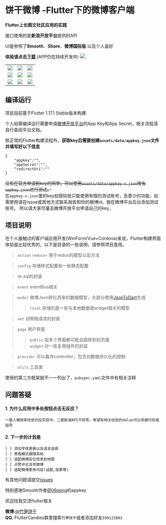 # 饼干微博 -Flutter下的微博客户端

**Flutter上长图文社区应用的实践**

接口使用的是**新浪开放平台**提供的API

UI是参照了**Smooth**、**Share**、**微博国际版** 以及个人喜好

**体验请点击[下载](https://www.coolapk.com/apk/268934)** (APP仍在持续开发中)
![](screenshot/download.png)


||||
|-|-|-|
![](screenshot/home.jpg)|![](screenshot/discovery.jpg)|![](screenshot/notice.jpg)
![](screenshot/user1.gif)|![](screenshot/user2.gif)|![](screenshot/video.jpg)
![](screenshot/personal.jpg)|![](screenshot/theme.jpg)|![](screenshot/edit.jpg)



## 编译运行

项目目前基于Flutter 1.17.1 Stable版本构建

个人如需编译运行需要申请[微博开放平台](https://open.weibo.com/apps)的App Key和App Secret，相关流程请自行查阅平台文档。

除正常的Flutter构建流程外，**获取key后需要创建`assets/data/appkey.json`文件并填写好以下信息**

``` 
{
    "appkey":"",
    "appSecret":"",
    "redirectUri":""
}
```
~~没有在官方申请到key的同学，可以使用`assets/data/appkey-n.json`改名`appkey.json`进行测试。~~  
在`appkey-n.json`里的key权限较低只能使用有限的测试账号，及更少的功能，如需使用请在issue或其他方式联系我告知你的微博id，我在微博平台后台添加测试账号。
所以请大家尽量去微博开放平台申请自己的key，



## 项目说明

在个人接触过的客户端应用开发(WinForm/Vue+Cordova)来说，Flutter构建界面体验是比较优秀的，以下是目录的一些说明，请参照项目食用。

>`action` `reducer` 用于redux的模型以及方法

>`config` 存储样式配置和一些静态配置

>`db` sql的封装

>`event` eventBus相关

>`model` 微博Json转化而来的数据模型，大部分使用[JsonToDart](https://javiercbk.github.io/json_to_dart/)生成
>>`local` 存储的是一些与本地数据或widget相关的模型

>`net` 对网络请求的封装

>`page` 用户界面
>>`public` 指多个界面都可能会跳转到的页面  
>>`widget` 对一些复用组件的封装

>`provider` 可以看作controller，包含对数据持久化的控制

>`utils` 工具类

使用的第三方框架就不一一列出了，`pubspec.yaml`文件中有相关注释

## 问题答疑

#### 1. 为什么应用中多处按钮点击无反应？
    一是人懒效率还低仍在实现中，二是新浪API不好弄，希望有相关经验的dalao可以贡献代码或指导

#### 2. 下一步的计划是
    [ ] 添加字体更换以及语言选择
    [ ] 黑暗模式跟随系统
    [ ] 适配微博定位信息到地图
    [ ] 点赞评论及写微博
    [ ] 适配微博更多内容(话题,投票等)

有其他问题请提交[issues](https://github.com/sabernwj/cookiej/issues)

特别感谢Smooth作者[@06peng](https://weibo.com/llp0524)的appkey


欢迎找我交流flutter相关

**微博**:[@竹笋饼干](https://www.weibo.com/p/1005052294516673)  
**QQ**: FlutterCandies群里搜索`竹笋饼干`或者添加好友`599123803`


    
   




